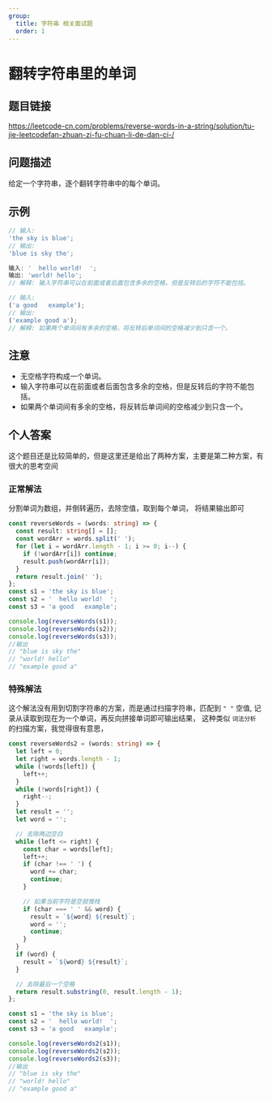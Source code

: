 ```yaml
---
group:
  title: 字符串 相关面试题
  order: 1
---
```


# 翻转字符串里的单词

## 题目链接

<https://leetcode-cn.com/problems/reverse-words-in-a-string/solution/tu-jie-leetcodefan-zhuan-zi-fu-chuan-li-de-dan-ci-/>

## 问题描述

给定一个字符串，逐个翻转字符串中的每个单词。

## 示例

```js
// 输入:
'the sky is blue';
// 输出:
'blue is sky the';

输入: '  hello world!  ';
输出: 'world! hello';
// 解释: 输入字符串可以在前面或者后面包含多余的空格，但是反转后的字符不能包括。

// 输入:
('a good   example');
// 输出:
('example good a');
// 解释: 如果两个单词间有多余的空格，将反转后单词间的空格减少到只含一个。
```

## 注意

- 无空格字符构成一个单词。
- 输入字符串可以在前面或者后面包含多余的空格，但是反转后的字符不能包括。
- 如果两个单词间有多余的空格，将反转后单词间的空格减少到只含一个。

## 个人答案

这个题目还是比较简单的，但是这里还是给出了两种方案，主要是第二种方案，有很大的思考空间

### 正常解法

分割单词为数组，并倒转遍历，去除空值，取到每个单词， 将结果输出即可

```ts
const reverseWords = (words: string) => {
  const result: string[] = [];
  const wordArr = words.split(' ');
  for (let i = wordArr.length - 1; i >= 0; i--) {
    if (!wordArr[i]) continue;
    result.push(wordArr[i]);
  }
  return result.join(' ');
};
const s1 = 'the sky is blue';
const s2 = '  hello world!  ';
const s3 = 'a good   example';

console.log(reverseWords(s1));
console.log(reverseWords(s2));
console.log(reverseWords(s3));
//输出
// "blue is sky the"
// "world! hello"
// "example good a"
```

### 特殊解法

这个解法没有用到切割字符串的方案，而是通过扫描字符串，匹配到 `" "` 空值, 记录从读取到现在为一个单词，再反向拼接单词即可输出结果， 这种类似 `词法分析` 的扫描方案，我觉得很有意思，

```ts
const reverseWords2 = (words: string) => {
  let left = 0;
  let right = words.length - 1;
  while (!words[left]) {
    left++;
  }
  while (!words[right]) {
    right--;
  }
  let result = '';
  let word = '';

  // 去除两边空白
  while (left <= right) {
    const char = words[left];
    left++;
    if (char !== ' ') {
      word += char;
      continue;
    }

    // 如果当前字符是空就推栈
    if (char === ' ' && word) {
      result = `${word} ${result}`;
      word = '';
      continue;
    }
  }
  if (word) {
    result = `${word} ${result}`;
  }

  // 去除最后一个空格
  return result.substring(0, result.length - 1);
};

const s1 = 'the sky is blue';
const s2 = '  hello world!  ';
const s3 = 'a good   example';

console.log(reverseWords2(s1));
console.log(reverseWords2(s2));
console.log(reverseWords2(s3));
//输出
// "blue is sky the"
// "world! hello"
// "example good a"
```
